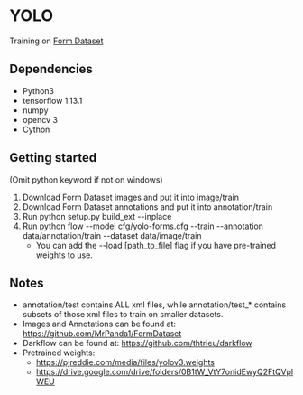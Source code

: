 # YOLO
Training on [Form Dataset](https://github.com/MrPanda1/FormDataset)

## Dependencies
* Python3 
* tensorflow 1.13.1 
* numpy 
* opencv 3
* Cython

## Getting started
(Omit python keyword if not on windows)
1. Download Form Dataset images and put it into image/train
2. Download Form Dataset annotations and put it into annotation/train
2. Run python setup.py build_ext --inplace
2. Run python flow --model cfg/yolo-forms.cfg --train --annotation data/annotation/train --dataset data/image/train
    - You can add the --load [path_to_file] flag if you have pre-trained weights to use.

## Notes
* annotation/test contains ALL xml files, while annotation/test_* contains subsets of those xml files to train on smaller datasets.
* Images and Annotations can be found at: https://github.com/MrPanda1/FormDataset
* Darkflow can be found at: https://github.com/thtrieu/darkflow
* Pretrained weights:
    * https://pjreddie.com/media/files/yolov3.weights
    * https://drive.google.com/drive/folders/0B1tW_VtY7onidEwyQ2FtQVplWEU
